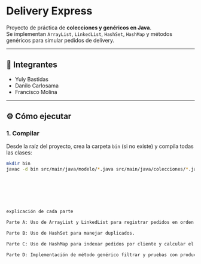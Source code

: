 # Delivery Express

Proyecto de práctica de **colecciones y genéricos en Java**.  
Se implementan `ArrayList`, `LinkedList`, `HashSet`, `HashMap` y métodos genéricos para simular pedidos de delivery.

---

## 👥 Integrantes
- Yuly Bastidas
- Danilo Carlosama
- Francisco Molina
---

## ⚙️ Cómo ejecutar

### 1. Compilar
Desde la raíz del proyecto, crea la carpeta `bin` (si no existe) y compila todas las clases:

```bash
mkdir bin
javac -d bin src/main/java/modelo/*.java src/main/java/colecciones/*.java src/main/java/app/*.java







explicación de cada parte

Parte A: Uso de ArrayList y LinkedList para registrar pedidos en orden de llegada e inserción de pedidos urgentes.

Parte B: Uso de HashSet para manejar duplicados.

Parte C: Uso de HashMap para indexar pedidos por cliente y calcular el total gastado.

Parte D: Implementación de método genérico filtrar y pruebas con productos específicos y montos mayores a 50.